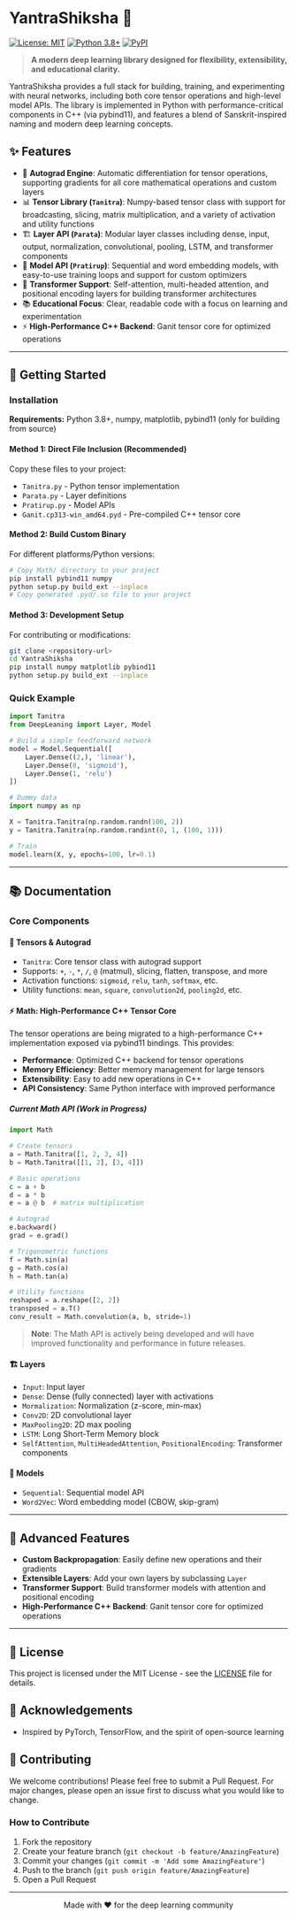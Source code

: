# YantraShiksha 🧠

[![License: MIT](https://img.shields.io/badge/License-MIT-yellow.svg)](https://opensource.org/licenses/MIT)
[![Python 3.8+](https://img.shields.io/badge/python-3.8+-blue.svg)](https://www.python.org/downloads/)
[![PyPI](https://img.shields.io/badge/pypi-numpy%20matplotlib-green.svg)](https://pypi.org/project/numpy/)

> **A modern deep learning library designed for flexibility, extensibility, and educational clarity.**

YantraShiksha provides a full stack for building, training, and experimenting with neural networks, including both core tensor operations and high-level model APIs. The library is implemented in Python with performance-critical components in C++ (via pybind11), and features a blend of Sanskrit-inspired naming and modern deep learning concepts.

## ✨ Features

- 🚀 **Autograd Engine**: Automatic differentiation for tensor operations, supporting gradients for all core mathematical operations and custom layers
- 📊 **Tensor Library (`Tanitra`)**: Numpy-based tensor class with support for broadcasting, slicing, matrix multiplication, and a variety of activation and utility functions
- 🏗️ **Layer API (`Parata`)**: Modular layer classes including dense, input, output, normalization, convolutional, pooling, LSTM, and transformer components
- 🤖 **Model API (`Pratirup`)**: Sequential and word embedding models, with easy-to-use training loops and support for custom optimizers
- 🔄 **Transformer Support**: Self-attention, multi-headed attention, and positional encoding layers for building transformer architectures
- 📚 **Educational Focus**: Clear, readable code with a focus on learning and experimentation
- ⚡ **High-Performance C++ Backend**: Ganit tensor core for optimized operations

---

## 🚀 Getting Started

### Installation
**Requirements:** Python 3.8+, numpy, matplotlib, pybind11 (only for building from source)

#### Method 1: Direct File Inclusion (Recommended)
Copy these files to your project:
- `Tanitra.py` - Python tensor implementation
- `Parata.py` - Layer definitions  
- `Pratirup.py` - Model APIs
- `Ganit.cp313-win_amd64.pyd` - Pre-compiled C++ tensor core

#### Method 2: Build Custom Binary
For different platforms/Python versions:
```bash
# Copy Math/ directory to your project
pip install pybind11 numpy
python setup.py build_ext --inplace
# Copy generated .pyd/.so file to your project
```

#### Method 3: Development Setup
For contributing or modifications:
```bash
git clone <repository-url>
cd YantraShiksha
pip install numpy matplotlib pybind11
python setup.py build_ext --inplace
```

### Quick Example

```python
import Tanitra
from DeepLeaning import Layer, Model

# Build a simple feedforward network
model = Model.Sequential([
    Layer.Dense((2,), 'linear'),
    Layer.Dense(8, 'sigmoid'),
    Layer.Dense(1, 'relu')
])

# Dummy data
import numpy as np

X = Tanitra.Tanitra(np.random.randn(100, 2))
y = Tanitra.Tanitra(np.random.randint(0, 1, (100, 1)))

# Train
model.learn(X, y, epochs=100, lr=0.1)
```


---

## 📚 Documentation

### Core Components

#### 🧮 Tensors & Autograd

- `Tanitra`: Core tensor class with autograd support
- Supports: `+`, `-`, `*`, `/`, `@` (matmul), slicing, flatten, transpose, and more
- Activation functions: `sigmoid`, `relu`, `tanh`, `softmax`, etc.
- Utility functions: `mean`, `square`, `convolution2d`, `pooling2d`, etc.

#### ⚡ Math: High-Performance C++ Tensor Core

The tensor operations are being migrated to a high-performance C++ implementation exposed via pybind11 bindings. This provides:

- **Performance**: Optimized C++ backend for tensor operations
- **Memory Efficiency**: Better memory management for large tensors
- **Extensibility**: Easy to add new operations in C++
- **API Consistency**: Same Python interface with improved performance

##### Current Math API (Work in Progress)

```python
import Math

# Create tensors
a = Math.Tanitra([1, 2, 3, 4])
b = Math.Tanitra([[1, 2], [3, 4]])

# Basic operations
c = a + b
d = a * b
e = a @ b  # matrix multiplication

# Autograd
e.backward()
grad = e.grad()

# Trigonometric functions
f = Math.sin(a)
g = Math.cos(a)
h = Math.tan(a)

# Utility functions
reshaped = a.reshape([2, 2])
transposed = a.T()
conv_result = Math.convolution(a, b, stride=1)
```

> **Note**: The Math API is actively being developed and will have improved functionality and performance in future releases.

#### 🏗️ Layers

- `Input`: Input layer
- `Dense`: Dense (fully connected) layer with activations
- `Mormalization`: Normalization (z-score, min-max)
- `Conv2D`: 2D convolutional layer
- `MaxPooling2D`: 2D max pooling
- `LSTM`: Long Short-Term Memory block
- `SelfAttention`, `MultiHeadedAttention`, `PositionalEncoding`: Transformer components

#### 🤖 Models

- `Sequential`: Sequential model API
- `Word2Vec`: Word embedding model (CBOW, skip-gram)

---

## 🔧 Advanced Features

- **Custom Backpropagation**: Easily define new operations and their gradients
- **Extensible Layers**: Add your own layers by subclassing `Layer`
- **Transformer Support**: Build transformer models with attention and positional encoding
- **High-Performance C++ Backend**: Ganit tensor core for optimized operations

---

## 📄 License

This project is licensed under the MIT License - see the [LICENSE](LICENSE) file for details.

## 🙏 Acknowledgements

- Inspired by PyTorch, TensorFlow, and the spirit of open-source learning

## 🤝 Contributing

We welcome contributions! Please feel free to submit a Pull Request. For major changes, please open an issue first to discuss what you would like to change.

### How to Contribute

1. Fork the repository
2. Create your feature branch (`git checkout -b feature/AmazingFeature`)
3. Commit your changes (`git commit -m 'Add some AmazingFeature'`)
4. Push to the branch (`git push origin feature/AmazingFeature`)
5. Open a Pull Request

---

<div align="center">
Made with ❤️ for the deep learning community
</div>
